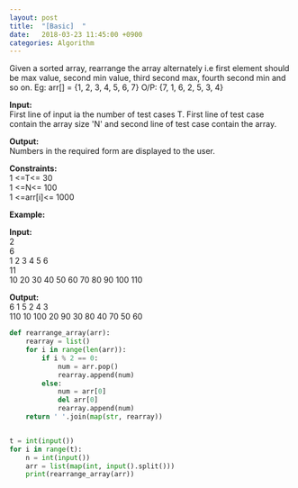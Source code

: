 ```yaml
---
layout: post
title:  "[Basic]  "
date:   2018-03-23 11:45:00 +0900
categories: Algorithm
---
```


Given a sorted array, rearrange  the array alternately i.e first element should be max value, second min value, third second max, fourth second min and so on. Eg: arr[] = {1, 2, 3, 4, 5, 6, 7} O/P: {7, 1, 6, 2, 5, 3, 4} 

**Input:**  
First line of input ia the number of test cases T. First line of test case contain the array size 'N' and second line of test case contain the array.


**Output:**  
Numbers in the required form are displayed to the user.


**Constraints:**  
1 <=T<= 30  
1 <=N<= 100  
1 <=arr[i]<= 1000  


**Example:**

**Input:**  
2  
6  
1 2 3 4 5 6  
11   
10 20 30 40 50 60 70 80 90 100 110

**Output:**  
6 1 5 2 4 3  
110 10 100 20 90 30 80 40 70 50 60  


```python
def rearrange_array(arr):
    rearray = list()
    for i in range(len(arr)):
        if i % 2 == 0:
            num = arr.pop()
            rearray.append(num)
        else:
            num = arr[0]
            del arr[0]
            rearray.append(num)
    return ' '.join(map(str, rearray))


t = int(input())
for i in range(t):
    n = int(input())
    arr = list(map(int, input().split()))
    print(rearrange_array(arr))
```